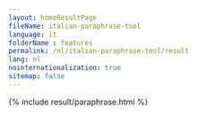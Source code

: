 ```yaml
---
layout: homeResultPage
fileName: italian-paraphrase-tool
language: it
folderName : features
permalink: /nl/italian-paraphrase-tool/result
lang: nl
nointernationalization: true
sitemap: false
---
```

{% include result/paraphrase.html %}

<script src="/js/result/paraprashing.js" data-foldername="{{page.folderName}}" data-lang="{{page.lang}}"></script>